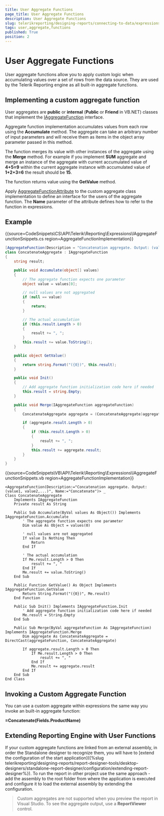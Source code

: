 ```yaml
---
title: User Aggregate Functions
page_title: User Aggregate Functions 
description: User Aggregate Functions
slug: telerikreporting/designing-reports/connecting-to-data/expressions/extending-expressions/user-aggregate-functions
tags: user,aggregate,functions
published: True
position: 2
---
```


# User Aggregate Functions

User aggregate functions allow you to apply custom logic when accumulating values over a set of rows from the data source. They are used by the Telerik Reporting engine as all built-in aggregate functions.

## Implementing a custom aggregate function

User aggregates are __public__ or __internal__ (__Public__  or __Friend__ in VB.NET) classes that implement the [IAggregateFunction](/reporting/api/Telerik.Reporting.Expressions.IAggregateFunction)  interface.

Aggregate function implementation accumulates values from each row using the __Accumulate__ method. The aggregate can take an arbitrary number of input parameters and will receive them as items in the object array parameter passed in this method.

The function merges its value with other instances of the aggregate using the __Merge__ method. For example if you implement __SUM__ aggregate and merge an instance of the aggregate with current accumulated value of __4+5=9__ within the current aggregate instance with accumulated value of __1+2+3=6__ the result should be __15__.

The function returns value using the __GetValue__ method.

Apply  [AggregateFunctionAttribute](/reporting/api/Telerik.Reporting.Expressions.AggregateFunctionAttribute) to the custom aggregate class implementation to define an interface for the users of the aggregate function. The __Name__ parameter of the attribute defines how to refer to the function in expressions.

## Example

{{source=CodeSnippets\CS\API\Telerik\Reporting\Expressions\IAggregateFunctionSnippets.cs region=AggregateFunctionImplementation}}
````C#
[AggregateFunction(Description = "Concatenation aggregate. Output: (value1, value2,...)", Name = "Concatenate")]
class ConcatenateAggregate : IAggregateFunction
{
    string result;

    public void Accumulate(object[] values)
    {
        // The aggregate function expects one parameter
        object value = values[0];

        // null values are not aggregated
        if (null == value)
        {
            return;
        }

        // The actual accumulation
        if (this.result.Length > 0)
        {
            result += ", ";
        }
        this.result += value.ToString();
    }

    public object GetValue()
    {
        return string.Format("({0})", this.result);
    }

    public void Init()
    {
        // Add aggregate function initialization code here if needed
        this.result = string.Empty;
    }

    public void Merge(IAggregateFunction aggregateFunction)
    {
        ConcatenateAggregate aggregate = (ConcatenateAggregate)aggregateFunction;

        if (aggregate.result.Length > 0)
        {
            if (this.result.Length > 0)
            {
                result += ", ";
            }
            this.result += aggregate.result;
        }
    }
}
````
{{source=CodeSnippets\VB\API\Telerik\Reporting\Expressions\IAggregateFunctionSnippets.vb region=AggregateFunctionImplementation}}
````VB
<AggregateFunction(Description:="Concatenation aggregate. Output: (value1, value2,...)", Name:="Concatenate")> _
Class ConcatenateAggregate
    Implements IAggregateFunction
    Private result As String

    Public Sub Accumulate(ByVal values As Object()) Implements IAggregateFunction.Accumulate
        ' The aggregate function expects one parameter
        Dim value As Object = values(0)

        ' null values are not aggregated
        If value Is Nothing Then
            Return
        End If

        ' The actual accumulation
        If Me.result.Length > 0 Then
            result += ", "
        End If
        Me.result += value.ToString()
    End Sub

    Public Function GetValue() As Object Implements IAggregateFunction.GetValue
        Return String.Format("({0})", Me.result)
    End Function

    Public Sub Init() Implements IAggregateFunction.Init
        ' Add aggregate function initialization code here if needed
        Me.result = String.Empty
    End Sub

    Public Sub Merge(ByVal aggregateFunction As IAggregateFunction) Implements IAggregateFunction.Merge
        Dim aggregate As ConcatenateAggregate = DirectCast(aggregateFunction, ConcatenateAggregate)

        If aggregate.result.Length > 0 Then
            If Me.result.Length > 0 Then
                result += ", "
            End If
            Me.result += aggregate.result
        End If
    End Sub
End Class
````

## Invoking a Custom Aggregate Function

You can use a custom aggregate within expressions the same way you invoke an built-in aggregate function:

__=Concatenate(Fields.ProductName)__ 

## Extending Reporting Engine with User Functions

If your custom aggregate functions are linked from an external assembly, in order the Standalone designer to recognize them, you will have to [extend the configuration of the start application]({%slug telerikreporting/designing-reports/report-designer-tools/desktop-designers/standalone-report-designer/configuration/extending-report-designer%}). To run the report in other project use the same approach - add the assembly to the root folder from where the application is executed and configure it to load the external assembly by extending the configuration.             

> Custom aggregates are not supported when you preview the report in Visual Studio. To see the aggregate output, use a  __ReportViewer__ control.

